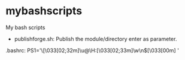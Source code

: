 # mybashscripts
My bash scripts

  - publishforge.sh: Publish the module/directory enter as parameter.

.bashrc: 
PS1='\\[\033[02;32m\]\u@\H:\[\033[02;33m\]\w\n\$\[\033[00m\] '
